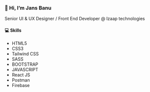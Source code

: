 <h3> 👋 Hi, I’m Jans Banu </h3>
<p>Senior UI & UX Designer / Front End Developer @ Izaap technologies</p>

<h4>💻 Skills</h4>
<ul>
  <li>HTML5</li>
  <li>CSS3</li>
  <li>Tailwind CSS</li>
  <li>SASS</li>
  <li>BOOTSTRAP</li>
  <li>JAVASCRIPT</li>
  <li>React JS</li>
  <li>Postman</li>
   <li>Firebase</li>
</ul>


<!---
jansuxui/jansuxui is a ✨ special ✨ repository because its `README.md` (this file) appears on your GitHub profile.
You can click the Preview link to take a look at your changes.
--->

